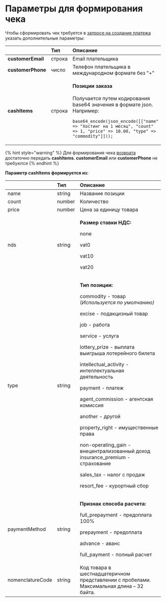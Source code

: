 # Параметры для формирования чека

Чтобы сформировать чек требуется в [запросе на создание платежа](../payments/create-payment.md) указать дополнительные параметры:

<table>
  <thead>
    <tr>
      <th style="text-align:left"></th>
      <th style="text-align:left">&#x422;&#x438;&#x43F;</th>
      <th style="text-align:left">&#x41E;&#x43F;&#x438;&#x441;&#x430;&#x43D;&#x438;&#x435;</th>
    </tr>
  </thead>
  <tbody>
    <tr>
      <td style="text-align:left"><b>customerEmail</b>
      </td>
      <td style="text-align:left">&#x441;&#x442;&#x440;&#x43E;&#x43A;&#x430;</td>
      <td style="text-align:left">Email &#x43F;&#x43B;&#x430;&#x442;&#x435;&#x43B;&#x44C;&#x449;&#x438;&#x43A;&#x430;</td>
    </tr>
    <tr>
      <td style="text-align:left"><b>customerPhone</b>
      </td>
      <td style="text-align:left">&#x447;&#x438;&#x441;&#x43B;&#x43E;</td>
      <td style="text-align:left">&#x422;&#x435;&#x43B;&#x435;&#x444;&#x43E;&#x43D; &#x43F;&#x43B;&#x430;&#x442;&#x435;&#x43B;&#x44C;&#x449;&#x438;&#x43A;&#x430;
        &#x432; &#x43C;&#x435;&#x436;&#x434;&#x443;&#x43D;&#x430;&#x440;&#x43E;&#x434;&#x43D;&#x43E;&#x43C;
        &#x444;&#x43E;&#x440;&#x43C;&#x430;&#x442;&#x435; &#x431;&#x435;&#x437;
        &quot;+&quot;</td>
    </tr>
    <tr>
      <td style="text-align:left"><b>cashItems</b>
      </td>
      <td style="text-align:left">&#x441;&#x442;&#x440;&#x43E;&#x43A;&#x430;</td>
      <td style="text-align:left">
        <p><b>&#x41F;&#x43E;&#x437;&#x438;&#x446;&#x438;&#x438; &#x437;&#x430;&#x43A;&#x430;&#x437;&#x430;</b>
          <br
          />
          <br />&#x41F;&#x43E;&#x43B;&#x443;&#x447;&#x430;&#x435;&#x442;&#x441;&#x44F;
          &#x43F;&#x443;&#x442;&#x435;&#x43C; &#x43A;&#x43E;&#x434;&#x438;&#x440;&#x43E;&#x432;&#x430;&#x43D;&#x438;&#x44F;
          base64 &#x437;&#x43D;&#x430;&#x447;&#x435;&#x43D;&#x438;&#x44F; &#x432;
          &#x444;&#x43E;&#x440;&#x43C;&#x430;&#x442;&#x435; json. &#x41D;&#x430;&#x43F;&#x440;&#x438;&#x43C;&#x435;&#x440;:</p>
        <p><code>base64_encode(json_encode([[&quot;name&quot; =&gt; &quot;&#x425;&#x43E;&#x441;&#x442;&#x438;&#x43D;&#x433; &#x43D;&#x430; 1 &#x43C;&#x435;&#x441;&#x44F;&#x446;&quot;, &quot;count&quot; =&gt; 1, &quot;price&quot; =&gt; 10.00, &quot;type&quot; =&gt; &quot;commodity&quot;]])); </code>
        </p>
      </td>
    </tr>
  </tbody>
</table>

{% hint style="warning" %}
Для формирования чека [возврата](../payments/payment-refund.md) достаточно передать **cashItems. customerEmail** или **customerPhone** не требуются
{% endhint %}

**Параметр cashItems формируется из:**

<table>
  <thead>
    <tr>
      <th style="text-align:left"></th>
      <th style="text-align:left"><b>&#x422;&#x438;&#x43F;</b>
      </th>
      <th style="text-align:left">&#x41E;&#x43F;&#x438;&#x441;&#x430;&#x43D;&#x438;&#x435;</th>
    </tr>
  </thead>
  <tbody>
    <tr>
      <td style="text-align:left">name</td>
      <td style="text-align:left">string</td>
      <td style="text-align:left">&#x41D;&#x430;&#x437;&#x432;&#x430;&#x43D;&#x438;&#x435; &#x43F;&#x43E;&#x437;&#x438;&#x446;&#x438;&#x438;</td>
    </tr>
    <tr>
      <td style="text-align:left">count</td>
      <td style="text-align:left">number</td>
      <td style="text-align:left">&#x41A;&#x43E;&#x43B;&#x438;&#x447;&#x435;&#x441;&#x442;&#x432;&#x43E;</td>
    </tr>
    <tr>
      <td style="text-align:left">price</td>
      <td style="text-align:left">number</td>
      <td style="text-align:left">&#x426;&#x435;&#x43D;&#x430; &#x437;&#x430; &#x435;&#x434;&#x438;&#x43D;&#x438;&#x446;&#x443;
        &#x442;&#x43E;&#x432;&#x430;&#x440;&#x430;</td>
    </tr>
    <tr>
      <td style="text-align:left">nds</td>
      <td style="text-align:left">string</td>
      <td style="text-align:left">
        <p><b>&#x420;&#x430;&#x437;&#x43C;&#x435;&#x440; &#x441;&#x442;&#x430;&#x432;&#x43A;&#x438; &#x41D;&#x414;&#x421;: </b>
        </p>
        <p>none</p>
        <p>vat0</p>
        <p>vat10</p>
        <p>vat20</p>
      </td>
    </tr>
    <tr>
      <td style="text-align:left">type</td>
      <td style="text-align:left">string</td>
      <td style="text-align:left">
        <p><b>&#x422;&#x438;&#x43F; &#x43F;&#x43E;&#x437;&#x438;&#x446;&#x438;&#x438;:</b> 
        </p>
        <p>commodity - &#x442;&#x43E;&#x432;&#x430;&#x440; (<em>&#x418;&#x441;&#x43F;&#x43E;&#x43B;&#x44C;&#x437;&#x443;&#x435;&#x442;&#x441;&#x44F; &#x43F;&#x43E; &#x443;&#x43C;&#x43E;&#x43B;&#x447;&#x430;&#x43D;&#x438;&#x44E;)</em>
        </p>
        <p>excise - &#x43F;&#x43E;&#x434;&#x430;&#x43A;&#x446;&#x438;&#x437;&#x43D;&#x44B;&#x439;
          &#x442;&#x43E;&#x432;&#x430;&#x440;</p>
        <p>job - &#x440;&#x430;&#x431;&#x43E;&#x442;&#x430;</p>
        <p>service - &#x443;&#x441;&#x43B;&#x443;&#x433;&#x430;</p>
        <p>lottery_prize - &#x432;&#x44B;&#x43F;&#x43B;&#x430;&#x442;&#x430; &#x432;&#x44B;&#x438;&#x433;&#x440;&#x44B;&#x448;&#x430;
          &#x43B;&#x43E;&#x442;&#x435;&#x440;&#x435;&#x439;&#x43D;&#x43E;&#x433;&#x43E;
          &#x431;&#x438;&#x43B;&#x435;&#x442;&#x430;</p>
        <p>intellectual_activity - &#x438;&#x43D;&#x442;&#x435;&#x43B;&#x43B;&#x435;&#x43A;&#x442;&#x443;&#x430;&#x43B;&#x44C;&#x43D;&#x430;&#x44F;
          &#x434;&#x435;&#x44F;&#x442;&#x435;&#x43B;&#x44C;&#x43D;&#x43E;&#x441;&#x442;&#x44C;</p>
        <p>payment - &#x43F;&#x43B;&#x430;&#x442;&#x435;&#x436;</p>
        <p>agent_commission - &#x430;&#x433;&#x435;&#x43D;&#x442;&#x441;&#x43A;&#x430;&#x44F;
          &#x43A;&#x43E;&#x43C;&#x438;&#x441;&#x441;&#x438;&#x44F;</p>
        <p>another - &#x434;&#x440;&#x443;&#x433;&#x43E;&#x439;</p>
        <p>property_right - &#x438;&#x43C;&#x443;&#x449;&#x435;&#x441;&#x442;&#x432;&#x435;&#x43D;&#x43D;&#x44B;&#x435;
          &#x43F;&#x440;&#x430;&#x432;&#x430;</p>
        <p>non-operating_gain - &#x432;&#x43D;&#x435;&#x446;&#x435;&#x43D;&#x442;&#x440;&#x430;&#x43B;&#x438;&#x437;&#x43E;&#x432;&#x430;&#x43D;&#x43D;&#x44B;&#x439;
          &#x434;&#x43E;&#x445;&#x43E;&#x434; insurance_premium - &#x441;&#x442;&#x440;&#x430;&#x445;&#x43E;&#x432;&#x430;&#x43D;&#x438;&#x435;</p>
        <p>sales_tax - &#x43D;&#x430;&#x43B;&#x43E;&#x433; &#x441; &#x43F;&#x440;&#x43E;&#x434;&#x430;&#x436;</p>
        <p>resort_fee - &#x43A;&#x443;&#x440;&#x43E;&#x440;&#x442;&#x43D;&#x44B;&#x439;
          &#x441;&#x431;&#x43E;&#x440;</p>
      </td>
    </tr>
    <tr>
      <td style="text-align:left">paymentMethod</td>
      <td style="text-align:left">string</td>
      <td style="text-align:left">
        <p><b>&#x41F;&#x440;&#x438;&#x437;&#x43D;&#x430;&#x43A; &#x441;&#x43F;&#x43E;&#x441;&#x43E;&#x431;&#x430; &#x440;&#x430;&#x441;&#x447;&#x435;&#x442;&#x430;:</b>
        </p>
        <p>full_prepayment - &#x43F;&#x440;&#x435;&#x434;&#x43E;&#x43F;&#x43B;&#x430;&#x442;&#x430;
          100%</p>
        <p>prepayment - &#x43F;&#x440;&#x435;&#x434;&#x43E;&#x43F;&#x43B;&#x430;&#x442;&#x430;</p>
        <p>advance - &#x430;&#x432;&#x430;&#x43D;&#x441;</p>
        <p>full_payment - &#x43F;&#x43E;&#x43B;&#x43D;&#x44B;&#x439; &#x440;&#x430;&#x441;&#x447;&#x435;&#x442;</p>
      </td>
    </tr>
    <tr>
      <td style="text-align:left">nomenclatureCode</td>
      <td style="text-align:left">string</td>
      <td style="text-align:left">&#x41A;&#x43E;&#x434; &#x442;&#x43E;&#x432;&#x430;&#x440;&#x430; &#x432;
        &#x448;&#x435;&#x441;&#x442;&#x43D;&#x430;&#x434;&#x446;&#x430;&#x442;&#x435;&#x440;&#x438;&#x447;&#x43D;&#x43E;&#x43C;
        &#x43F;&#x440;&#x435;&#x434;&#x441;&#x442;&#x430;&#x432;&#x43B;&#x435;&#x43D;&#x438;&#x438;
        &#x441; &#x43F;&#x440;&#x43E;&#x431;&#x435;&#x43B;&#x430;&#x43C;&#x438;.
        &#x41C;&#x430;&#x43A;&#x441;&#x438;&#x43C;&#x430;&#x43B;&#x44C;&#x43D;&#x430;&#x44F;
        &#x434;&#x43B;&#x438;&#x43D;&#x430; &#x2013; 32 &#x431;&#x430;&#x439;&#x442;&#x430;.</td>
    </tr>
  </tbody>
</table>

